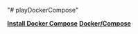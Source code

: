 "# playDockerCompose" 


**[Install Docker Compose](https://docs.docker.com/compose/install/)**
**[Docker/Compose](https://github.com/docker/compose)**
 

